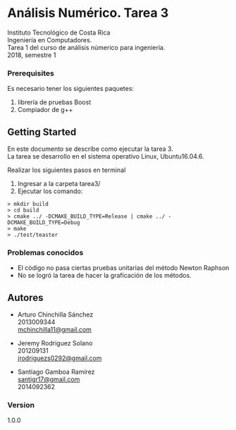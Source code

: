 # Análisis Numérico. Tarea 3
Instituto Tecnológico de Costa Rica  
Ingeniería en Computadores.   
Tarea 1 del curso de análisis númerico para ingeniería.  
2018, semestre 1

### Prerequisites
Es necesario tener los siguientes paquetes:
1. librería de pruebas Boost
2. Compiador de g++


## Getting Started
En este documento se describe como ejecutar la tarea 3.  
La tarea se desarrollo en el sistema operativo Linux, Ubuntu16.04.6.

Realizar los siguientes pasos en terminal
1. Ingresar a la carpeta tarea3/
2. Ejecutar los comando:

```
> mkdir build
> cd build
> cmake ../ -DCMAKE_BUILD_TYPE=Release | cmake ../ -DCMAKE_BUILD_TYPE=Debug
> make
> ./test/teaster

```

### Problemas conocidos

* El código no pasa ciertas pruebas unitarias del método Newton Raphson  
* No se logró la tarea de hacer la graficación de los métodos.


## Autores

* Arturo Chinchilla Sánchez  
2013009344  
mchinchilla11@gmail.com  

* Jeremy Rodriguez Solano  
201209131  
jrodriguezs0292@gmail.com

* Santiago Gamboa Ramírez  
santigr17@gmail.com  
2014092362  

### Version
1.0.0